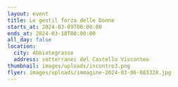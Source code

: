 ```yaml
---
layout: event
title: Le gentil forza delle Donne
starts_at: 2024-03-09T00:00:00
ends_at: 2024-03-18T00:00:00
all_day: false
location:
  city: Abbiategrasso
  address: sotterranei del Castello Visconteo
thumbnail: images/uploads/incontro3.png
flyer: images/uploads/immagine-2024-03-06-083328.jpg
---
```

